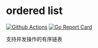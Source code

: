 # ordered list

[![Github Actions](https://github.com/Allenxuxu/orderedlist/workflows/CI/badge.svg)](https://github.com/Allenxuxu/orderedlist/actions)
[![Go Report Card](https://goreportcard.com/badge/github.com/Allenxuxu/orderedlist)](https://goreportcard.com/report/github.com/Allenxuxu/orderedlist)

支持并发操作的有序链表
